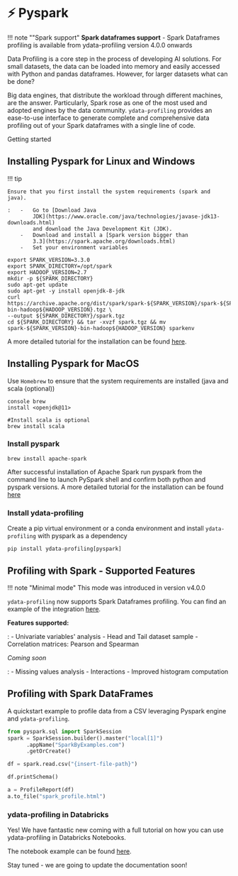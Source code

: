 # ⚡ Pyspark

!!! note ""Spark support"
    **Spark dataframes support** - Spark Dataframes profiling is available
    from ydata-profiling version 4.0.0 onwards

Data Profiling is a core step in the process of developing AI solutions.
For small datasets, the data can be loaded into memory and easily
accessed with Python and pandas dataframes. However, for larger datasets
what can be done?

Big data engines, that distribute the workload through different
machines, are the answer. Particularly, Spark rose as one of the most
used and adopted engines by the data community. `ydata-profiling`
provides an ease-to-use interface to generate complete and comprehensive
data profiling out of your Spark dataframes with a single line of code.

Getting started 

## Installing Pyspark for Linux and Windows 

!!! tip
    
    Ensure that you first install the system requirements (spark and java).

    :   -   Go to [Download Java
            JDK](https://www.oracle.com/java/technologies/javase-jdk13-downloads.html)
            and download the Java Development Kit (JDK).
        -   Download and install a [Spark version bigger than
            3.3](https://spark.apache.org/downloads.html)
        -   Set your environment variables

``` console
export SPARK_VERSION=3.3.0
export SPARK_DIRECTORY=/opt/spark
export HADOOP_VERSION=2.7
mkdir -p ${SPARK_DIRECTORY}
sudo apt-get update
sudo apt-get -y install openjdk-8-jdk
curl https://archive.apache.org/dist/spark/spark-${SPARK_VERSION}/spark-${SPARK_VERSION}-bin-hadoop${HADOOP_VERSION}.tgz \
--output ${SPARK_DIRECTORY}/spark.tgz
cd ${SPARK_DIRECTORY} && tar -xvzf spark.tgz && mv spark-${SPARK_VERSION}-bin-hadoop${HADOOP_VERSION} sparkenv
```

A more detailed tutorial for the installation can be found
[here](https://www.datacamp.com/tutorial/installation-of-pyspark).

## Installing Pyspark for MacOS

Use `Homebrew` to ensure that the system requirements are
installed (java and scala (optional)) 

```console
console brew
install <openjdk@11>
```

``` console
#Install scala is optional
brew install scala
```

### Install pyspark 

```console 
brew install apache-spark
```

After successful installation of Apache Spark run pyspark from the
command line to launch PySpark shell and confirm both python and pyspark
versions. A more detailed tutorial for the installation can be found
[here](https://sparkbyexamples.com/pyspark/how-to-install-pyspark-on-mac/)

### Install ydata-profiling

Create a pip virtual environment or a conda environment and install `ydata-profiling` with pyspark as a dependency

```console
pip install ydata-profiling[pyspark]
```

## Profiling with Spark - Supported Features

!!! note "Minimal mode"
    This mode was introduced in version v4.0.0

`ydata-profiling` now supports Spark Dataframes profiling. You can find
an example of the integration
[here](https://github.com/ydataai/ydata-profiling/blob/master/examples/features/spark_example.py).

**Features supported:**

:   -   Univariate variables' analysis
    -   Head and Tail dataset sample
    -   Correlation matrices: Pearson and Spearman

*Coming soon*

:   -   Missing values analysis
    -   Interactions
    -   Improved histogram computation

## Profiling with Spark DataFrames

A quickstart example to profile data from a CSV leveraging Pyspark
engine and `ydata-profiling`.

``` python linenums="1" title="Profiling with Spark Dataframes"
from pyspark.sql import SparkSession
spark = SparkSession.builder().master("local[1]")
      .appName("SparkByExamples.com")
      .getOrCreate()

df = spark.read.csv("{insert-file-path}")

df.printSchema()

a = ProfileReport(df)
a.to_file("spark_profile.html")
```

### ydata-profiling in Databricks

Yes! We have fantastic new coming with a full tutorial on how you can
use ydata-profiling in Databricks Notebooks.

The notebook example can be found
[here](https://github.com/ydataai/ydata-profiling/tree/master/examples/integrations/databricks_example.ipynb).

Stay tuned - we are going to update the documentation soon!
